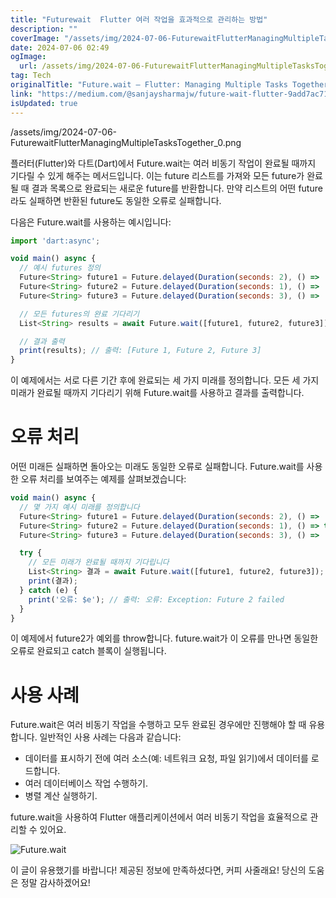 ```yaml
---
title: "Futurewait  Flutter 여러 작업을 효과적으로 관리하는 방법"
description: ""
coverImage: "/assets/img/2024-07-06-FuturewaitFlutterManagingMultipleTasksTogether_0.png"
date: 2024-07-06 02:49
ogImage: 
  url: /assets/img/2024-07-06-FuturewaitFlutterManagingMultipleTasksTogether_0.png
tag: Tech
originalTitle: "Future.wait — Flutter: Managing Multiple Tasks Together"
link: "https://medium.com/@sanjaysharmajw/future-wait-flutter-9add7ac71f7e"
isUpdated: true
---
```






/assets/img/2024-07-06-FuturewaitFlutterManagingMultipleTasksTogether_0.png

플러터(Flutter)와 다트(Dart)에서 Future.wait는 여러 비동기 작업이 완료될 때까지 기다릴 수 있게 해주는 메서드입니다. 이는 future 리스트를 가져와 모든 future가 완료될 때 결과 목록으로 완료되는 새로운 future를 반환합니다. 만약 리스트의 어떤 future라도 실패하면 반환된 future도 동일한 오류로 실패합니다.

다음은 Future.wait를 사용하는 예시입니다:

```js
import 'dart:async';

void main() async {
  // 예시 futures 정의
  Future<String> future1 = Future.delayed(Duration(seconds: 2), () => 'Future 1');
  Future<String> future2 = Future.delayed(Duration(seconds: 1), () => 'Future 2');
  Future<String> future3 = Future.delayed(Duration(seconds: 3), () => 'Future 3');

  // 모든 futures의 완료 기다리기
  List<String> results = await Future.wait([future1, future2, future3]);

  // 결과 출력
  print(results); // 출력: [Future 1, Future 2, Future 3]
}
```

<div class="content-ad"></div>

이 예제에서는 서로 다른 기간 후에 완료되는 세 가지 미래를 정의합니다. 모든 세 가지 미래가 완료될 때까지 기다리기 위해 Future.wait를 사용하고 결과를 출력합니다.

# 오류 처리

어떤 미래든 실패하면 돌아오는 미래도 동일한 오류로 실패합니다. Future.wait를 사용한 오류 처리를 보여주는 예제를 살펴보겠습니다:

```js
void main() async {
  // 몇 가지 예시 미래를 정의합니다
  Future<String> future1 = Future.delayed(Duration(seconds: 2), () => '미래 1');
  Future<String> future2 = Future.delayed(Duration(seconds: 1), () => throw Exception('미래 2 실패'));
  Future<String> future3 = Future.delayed(Duration(seconds: 3), () => '미래 3');

  try {
    // 모든 미래가 완료될 때까지 기다립니다
    List<String> 결과 = await Future.wait([future1, future2, future3]);
    print(결과);
  } catch (e) {
    print('오류: $e'); // 출력: 오류: Exception: Future 2 failed
  }
}
```

<div class="content-ad"></div>

이 예제에서 future2가 예외를 throw합니다. future.wait가 이 오류를 만나면 동일한 오류로 완료되고 catch 블록이 실행됩니다.

# 사용 사례

Future.wait은 여러 비동기 작업을 수행하고 모두 완료된 경우에만 진행해야 할 때 유용합니다. 일반적인 사용 사례는 다음과 같습니다:

- 데이터를 표시하기 전에 여러 소스(예: 네트워크 요청, 파일 읽기)에서 데이터를 로드합니다.
- 여러 데이터베이스 작업 수행하기.
- 병렬 계산 실행하기.

<div class="content-ad"></div>

future.wait을 사용하여 Flutter 애플리케이션에서 여러 비동기 작업을 효율적으로 관리할 수 있어요.

![Future.wait](/assets/img/2024-07-06-FuturewaitFlutterManagingMultipleTasksTogether_1.png)

이 글이 유용했기를 바랍니다! 제공된 정보에 만족하셨다면, 커피 사줄래요! 당신의 도움은 정말 감사하겠어요!